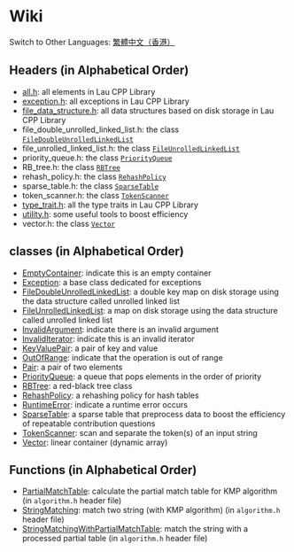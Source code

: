 # Wiki

Switch to Other Languages: [繁體中文（香港）](wiki_main_zh.md)

## Headers (in Alphabetical Order)
- [all.h](wiki/all_en.md): all elements in Lau CPP Library
- [exception.h](wiki/exception_en.md): all exceptions in Lau CPP Library
- [file_data_structure.h](wiki/file_data_structure_en.md): all data
  structures based on disk storage in Lau CPP Library
- file_double_unrolled_linked_list.h: the class
  [`FileDoubleUnrolledLinkedList`](wiki/file_double_unrolled_linked_list_en.md)
- file_unrolled_linked_list.h: the class
  [`FileUnrolledLinkedList`](wiki/file_unrolled_linked_list_en.md)
- priority_queue.h: the class [`PriorityQueue`](wiki/priority_queue_en.md)
- RB_tree.h: the class [`RBTree`](wiki/RB_tree_en.md)
- rehash_policy.h: the class [`RehashPolicy`](wiki/rehash_policy_en.md)
- sparse_table.h: the class [`SparseTable`](wiki/sparse_table_en.md)
- token_scanner.h: the class [`TokenScanner`](wiki/token_scanner_en.md)
- [type_trait.h](wiki/type_trait_en.md): all the type traits in Lau CPP Library
- [utility.h](wiki/utility_en.md): some useful tools to boost efficiency
- vector.h: the class [`Vector`](wiki/vector_en.md)

## classes (in Alphabetical Order)
- [EmptyContainer](wiki/exception_en.md): indicate this is an empty container
- [Exception](wiki/exception_en.md): a base class dedicated for exceptions
- [FileDoubleUnrolledLinkedList](wiki/file_double_unrolled_linked_list_en.md):
  a double key map on disk storage using the data structure called unrolled
  linked list
- [FileUnrolledLinkedList](wiki/file_unrolled_linked_list_en.md):
  a map on disk storage using the data structure called unrolled linked list
- [InvalidArgument](wiki/exception_en.md): indicate there is an invalid argument
- [InvalidIterator](wiki/exception_en.md): indicate this is an invalid iterator
- [KeyValuePair](wiki/key_value_pair_en.md): a pair of key and value
- [OutOfRange](wiki/exception_en.md): indicate that the operation is out of
  range
- [Pair](wiki/pair_en.md): a pair of two elements
- [PriorityQueue](wiki/priority_queue_en.md): a queue that pops elements in the
  order of priority
- [RBTree](wiki/RB_tree_en.md): a red-black tree class
- [RehashPolicy](wiki/rehash_policy_en.md): a rehashing policy for hash tables
- [RuntimeError](wiki/exception_en.md): indicate a runtime error occurs
- [SparseTable](wiki/sparse_table_en.md): a sparse table that preprocess data
  to boost the efficiency of repeatable contribution questions
- [TokenScanner](wiki/token_scanner_en.md): scan and separate the token(s) of
  an input string
- [Vector](wiki/vector_en.md): linear container (dynamic array)

## Functions (in Alphabetical Order)
- [PartialMatchTable](wiki/algorithm_en.md#PartialMatchTable): calculate
  the partial match table for KMP algorithm (in `algorithm.h` header file)
- [StringMatching](wiki/algorithm_en.md#StringMatching): match two string
  (with KMP algorithm) (in `algorithm.h` header file)
- [StringMatchingWithPartialMatchTable](wiki/algorithm_en.md#StringMatchingWithPartialMatchTable):
  match the string with a processed partial table (in `algorithm.h` header file)

